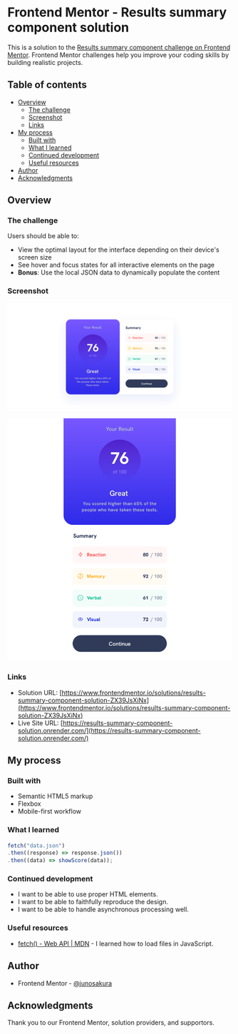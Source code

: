 # Frontend Mentor - Results summary component solution

This is a solution to the [Results summary component challenge on Frontend Mentor](https://www.frontendmentor.io/challenges/results-summary-component-CE_K6s0maV). Frontend Mentor challenges help you improve your coding skills by building realistic projects. 

## Table of contents

- [Overview](#overview)
  - [The challenge](#the-challenge)
  - [Screenshot](#screenshot)
  - [Links](#links)
- [My process](#my-process)
  - [Built with](#built-with)
  - [What I learned](#what-i-learned)
  - [Continued development](#continued-development)
  - [Useful resources](#useful-resources)
- [Author](#author)
- [Acknowledgments](#acknowledgments)

## Overview

### The challenge

Users should be able to:

- View the optimal layout for the interface depending on their device's screen size
- See hover and focus states for all interactive elements on the page
- **Bonus**: Use the local JSON data to dynamically populate the content

### Screenshot

![](./screenshot-desktop.png)

![](./screenshot-mobile.png)

### Links

- Solution URL: [https://www.frontendmentor.io/solutions/results-summary-component-solution-ZX39JsXiNx](https://www.frontendmentor.io/solutions/results-summary-component-solution-ZX39JsXiNx)
- Live Site URL: [https://results-summary-component-solution.onrender.com/](https://results-summary-component-solution.onrender.com/)

## My process

### Built with

- Semantic HTML5 markup
- Flexbox
- Mobile-first workflow

### What I learned

```js
fetch("data.json")
.then((response) => response.json())
.then((data) => showScore(data));
```

### Continued development

- I want to be able to use proper HTML elements.
- I want to be able to faithfully reproduce the design.
- I want to be able to handle asynchronous processing well.

### Useful resources

- [fetch() - Web API | MDN](https://developer.mozilla.org/ja/docs/Web/API/fetch) - I learned how to load files in JavaScript.

## Author

- Frontend Mentor - [@junosakura](https://www.frontendmentor.io/profile/junosakura)


## Acknowledgments

Thank you to our Frontend Mentor, solution providers, and supportors.
